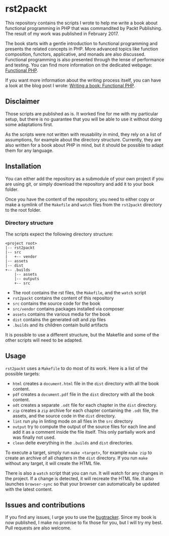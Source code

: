 # rst2packt

This repository contains the scripts I wrote to help me write a book about
functional programming in PHP that was commandited by Packt Publishing. The
result of my work was published in February 2017.

The book starts with a gentle introduction to functional programming and presents
the related concepts in PHP. More advanced topics like function composition,
functors, applicative, and monads are also discussed. Functional programming is
also presented through the lense of performance and testing.
You can find more information on the dedicated webpage: [Functional PHP](book).

If you want more information about the writing process itself, you can have a
look at the blog post I wrote: [Writing a book: Functional PHP](blog).

[book]: https://www.packtpub.com/application-development/functional-php
[blog]: http://gilles.crettenand.info/blog/programming/2017/23/02/Writing-a-book

## Disclaimer

Those scripts are published as is. It worked fine for me with my particular setup,
but there is no guarantee that you will be able to use it without doing some
adaptations first.

As the scripts were not written with reusability in mind, they rely on a list of
assumptions, for example about the directory structure. Currently, they are also
written for a book about PHP in mind, but it should be possible to adapt them
for any language.

## Installation

You can either add the repository as a submodule of your own project if you are
using git, or simply download the repository and add it to your book folder.

Once you have the content of the repository, you need to either copy or make a
symlink of the `Makefile` and `watch` files from the `rst2packt` directory to
the root folder.

### Directory structure

The scripts expect the following directory structure:

```
<project root>
|-- rst2packt
|-- src
|   +-- vendor
|-- assets
|-- dist
+-- .builds
    |-- assets
    |-- outputs
    +-- src
```

* The root contains the rst files, the `Makefile`, and the `watch` script
* `rst2packt` contains the content of this repository
* `src` contains the source code for the book
* `src/vendor` contains packages installed via composer
* `assets` contains the various media for the book
* `dist` contains the generated odt and zip files
* `.builds` and its children contain build artifacts

It is possible to use a different structure, but the Makefile and some of the
other scripts will need to be adapted.

## Usage

`rst2packt` uses a `Makefile` to do most of its work. Here is a list of the possible targets:

* `html` creates a `document.html` file in the `dist` directory with all the book content.
* `pdf` creates a `document.pdf` file in the `dist` directory with all the book content.
* `odt` creates a separate `.odt` file for each chapter in the `dist` directory.
* `zip` creates a `zip` archive for each chapter containing the `.odt` file, the assets, and the source code in the `dist` directory.
* `lint` run `php` in linting mode on all files in the `src` directory
* `output` try to compute the output of the source files for each line and add it as a comment inside the file itself. This only partially work and was finally not used.
* `clean` delte everything in the `.builds` and `dist` directories.

To execute a target, simply run `make <target>`, for example `make zip` to create an archive of all chapters in the `dist` directory. If you run `make` without any target, it will create the HTML file.

There is also a `watch` script that you can run. It will watch for any changes in the project. If a change is detected, it will recreate the HTML file. It also launches `browser-sync` so that your browser can automatically be updated with the latest content.

## Issues and contributions

If you find any issues, I urge you to use the [bugtracker](bugs). Since my book
is now published, I make no promise to fix those for you, but I will try my best.
Pull requests are also welcome.

[bugs]: https://github.com/krtek4/rst2packt/issues
